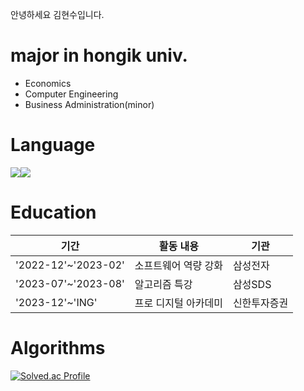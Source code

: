 안녕하세요 김현수입니다.   

# major in hongik univ.   
 - Economics   
 - Computer Engineering   
 - Business Administration(minor)   

# Language   
<img src="https://img.shields.io/badge/java-007396?style=flat-square&logo=java&logoColor=white"/><img src="https://img.shields.io/badge/C++-00599C?style=flat-square&logo=C%2B%2B&logoColor=white"/>


# Education
|기간|활동 내용|기관|
|-------|--------------|-----|
|'2022-12'~'2023-02'|소프트웨어 역량 강화|삼성전자|
|'2023-07'~'2023-08'|알고리즘 특강|삼성SDS|
|'2023-12'~'ING'|프로 디지털 아카데미|신한투자증권|

# Algorithms
[![Solved.ac Profile](http://mazassumnida.wtf/api/v2/generate_badge?boj=jkl0124)](https://solved.ac/jkl0124/)
